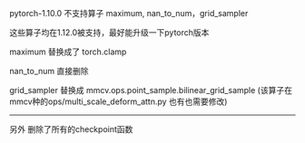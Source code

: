 pytorch-1.10.0 不支持算子 maximum, nan_to_num，grid_sampler

这些算子均在1.12.0被支持，最好能升级一下pytorch版本

maximum 替换成了 torch.clamp

nan_to_num 直接删除

grid_sampler 替换成  mmcv.ops.point_sample.bilinear_grid_sample (该算子在mmcv种的ops/multi_scale_deform_attn.py 也有也需要修改)


--------
另外 删除了所有的checkpoint函数